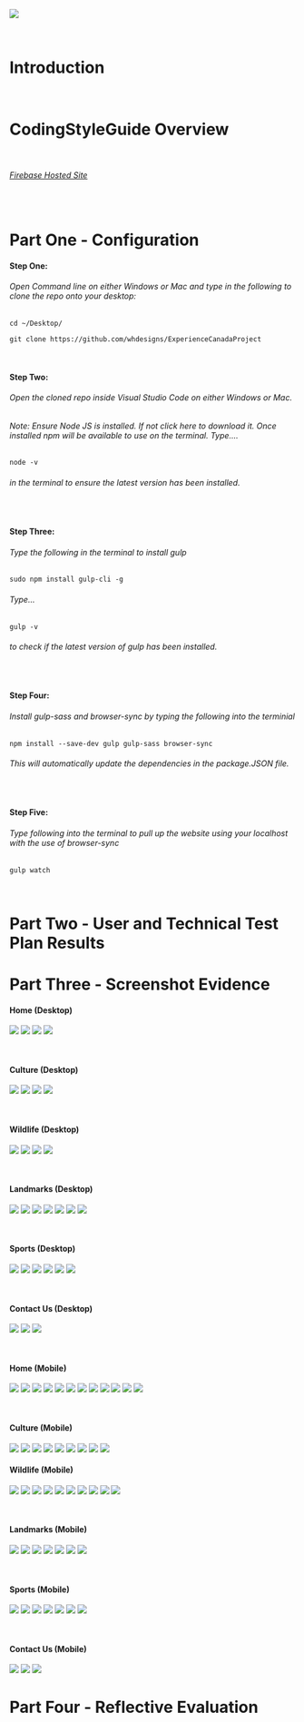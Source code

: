 ![](imgs/logo.png)

 <br /> 

# Introduction

  <br /> 

# CodingStyleGuide Overview 

  <br /> 

###### [Firebase Hosted Site](https://experiencecanadaproject.web.app/)

 <br /> 

 
# Part One - Configuration

#### Step One: 
###### Open Command line on either Windows or Mac and type in the following to clone the repo onto your desktop:

```
cd ~/Desktop/

git clone https://github.com/whdesigns/ExperienceCanadaProject

```

 <br /> 
 
#### Step Two:
###### Open the cloned repo inside Visual Studio Code on either Windows or Mac.

###### Note: Ensure Node JS is installed. If not click here to download it. Once installed npm will be available to use on the terminal. Type....
 
 ```
node -v

 ```
###### in the terminal to ensure the latest version has been installed. 

  <br /> 

#### Step Three:
###### Type the following in the terminal to install gulp

 ```
sudo npm install gulp-cli -g

 ```
 
###### Type...

 ```
gulp -v

 ```
###### to check if the latest version of gulp has been installed.

  <br />

#### Step Four: 
###### Install gulp-sass and browser-sync by typing the following into the terminial 

 ```
npm install --save-dev gulp gulp-sass browser-sync

 ```
###### This will automatically update the dependencies in the package.JSON file.
 
   <br />

#### Step Five:
###### Type following into the terminal to pull up the website using your localhost with the use of browser-sync


 ```
gulp watch

 ```

  <br /> 
  
# Part Two - User and Technical Test Plan Results  
  

# Part Three - Screenshot Evidence

#### Home (Desktop)
![](imgs/Home0.png)
![](imgs/Home1.png)
![](imgs/Home2.png)
![](imgs/Home3.png)
 
  <br /> 

#### Culture (Desktop)
![](imgs/Culture0.png)
![](imgs/Culture1.1.png)
![](imgs/Culture2.png)
![](imgs/Culture3.png)

 <br /> 

#### Wildlife (Desktop)
![](imgs/Wildlife0.png)
![](imgs/Wildlife1.png)
![](imgs/WIldlife2.png)
![](imgs/Wildlife3.png)

 <br /> 

#### Landmarks (Desktop)
![](imgs/Landmarks0.png)
![](imgs/Landmarks1.png)
![](imgs/Landmarks2.png)
![](imgs/Landmarks3.png)
![](imgs/Landmark4.png)
![](imgs/Landmarks5.png)
![](imgs/Landmarks6.png)

 <br /> 

#### Sports (Desktop)
![](imgs/Sports0.png)
![](imgs/Sports1.png)
![](imgs/Sports2.png)
![](imgs/Sports3.png)
![](imgs/Sports4.png)
![](imgs/Sports5.png)

 <br /> 

#### Contact Us (Desktop)
![](imgs/Contact0.png)
![](imgs/Contact1.png)
![](imgs/Contact2.png)

 <br /> 

#### Home (Mobile)
![](imgs/HomeMobile1.png)
![](imgs/HomeMenu.png)
![](imgs/HomeMobile2.png)
![](imgs/HomeMobile3.png)
![](imgs/Feedback1.png)
![](imgs/Feedback2.png)
![](imgs/Feedback3.png)
![](imgs/HomeMobile4.png)
![](imgs/HomeMobile5.png)
![](imgs/HomeMobile6.png)
![](imgs/HomeMobile7.png)
![](imgs/HomeMobile8.png)

 <br /> 

#### Culture (Mobile)
![](imgs/CultureMobile.png)
![](imgs/CultureMobile1.png)
![](imgs/CultureMobile2.png)
![](imgs/CultureMobile3.png)
![](imgs/CultureMobile4.png)
![](imgs/CultureMobile5.png)
![](imgs/CultureMobile6.png)
![](imgs/CultureMobile7.png)
![](imgs/CultureMobile8.png)


#### Wildlife (Mobile)
![](imgs/WildlifeMobile.png)
![](imgs/WildlifeMobile1.png)
![](imgs/WildlifeMobile2.png)
![](imgs/WildlifeMobile3.png)
![](imgs/WildlifeMobile4.png)
![](imgs/WildlifeMobile5.png)
![](imgs/WildlifeMobile6.png)
![](imgs/WildlifeMobile7.png)
![](imgs/WildlifeMobile8.png)
![](imgs/WildlifeMobile9.png)

 <br /> 

#### Landmarks (Mobile)
![](imgs/LandmarksMobile1.png)
![](imgs/LandmarksMobile2.png)
![](imgs/LandmarksMobile3.png)
![](imgs/LandmarksMobile4.png)
![](imgs/LandmarksMobile5.png)
![](imgs/LandmarksMobile6.png)
![](imgs/LandmarksMobile7.png)

 <br /> 

#### Sports (Mobile)
![](imgs/SportsMobile1.png)
![](imgs/SportsMobile2.png)
![](imgs/SportsMobile3.png)
![](imgs/SportsMobile4.png)
![](imgs/SportsMobile5.png)
![](imgs/SportsMobile6.png)
![](imgs/SportsMobile7.png)

 <br /> 

#### Contact Us (Mobile)
![](imgs/ContactMobile0.png)
![](imgs/ContactMobile1.png)
![](imgs/ContactMobile3.png)


# Part Four - Reflective Evaluation
